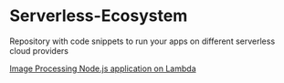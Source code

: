 # Serverless-Ecosystem
Repository with code snippets to run your apps on different serverless cloud providers

[Image Processing Node.js application on Lambda](https://github.com/Verizon-Geeks/Serverless-Ecosystem/blob/master/Lambda/Nodejs/imageProcessing.js)
